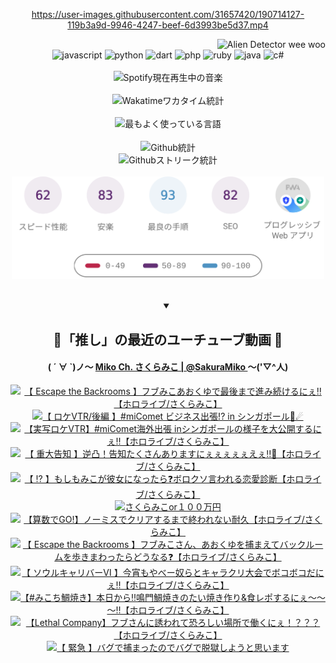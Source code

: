 <!-- START: HERO IMAGE GIF ////////// ////////// ////////// -->
<!-- <img src="@/../assets/img/gaming/ghost-of-tsushima.gif" width="100%"  alt="nellyXinwei's Hero Gif Image"/> -->
<!-- END: HERO IMAGE GIF ////////// ////////// ////////// -->

<div align="center" >  
  
<!-- START:ワンピース 第1015話「ルフィはRED ROCを使う」 -->
<https://user-images.githubusercontent.com/31657420/190714127-119b3a9d-9946-4247-beef-6d3993be5d37.mp4>
<!-- END:ワンピース 第1015話「ルフィはRED ROCを使う」 -->

<!-- START:VISITOR COUNTER -->
<div width="100%" align="right">
<img src="https://komarev.com/ghpvc/?username=nellyXinwei&label=🛸&color=grey&style=for-the-badge&labelcolor=ffffff" alt="Alien Detector wee woo"/>
</div>
<!-- END:VISITOR COUNTER -->

<!-- START: PROGRAMMING LANGUAGES -->
<!-- 色彩 Color Scheme:
#961E3A, #8A0D42, #5A0640, #4F265E, #2B355A, #3E759B, #CC4246,
#BB2649, #AD1052, #700750, #633075, #364270, #4E92C2, #FF5357
Sauce: https://www.webcreatorbox.com/inspiration/pantone-2023
-->

<img src="https://img.shields.io/badge/javascript%20-%23BB2649.svg?&style=for-the-badge&logo=javascript&logoColor=white&labelColor=961E3A" alt="javascript"/>
<img src="https://img.shields.io/badge/python%20-%23AD1052.svg?&style=for-the-badge&logo=python&logoColor=white&labelColor=8A0D42" alt="python" />
<img src="https://img.shields.io/badge/dart%20-%23700750.svg?&style=for-the-badge&logo=dart&logoColor=white&labelColor=5A0640" alt="dart"/>
<img src="https://img.shields.io/badge/php%20-%23633075.svg?&style=for-the-badge&logo=php&logoColor=white&labelColor=4F265E" alt="php"/>
<img src="https://img.shields.io/badge/ruby%20-%23364270.svg?&style=for-the-badge&logo=ruby&logoColor=white&labelColor=2B355A" alt="ruby"/>
<img src="https://img.shields.io/badge/java%20-%234E92C2.svg?&style=for-the-badge&logo=openjdk&logoColor=white&labelColor=3E759B" alt="java"/>
<img src="https://img.shields.io/badge/c%23-%23FF5357.svg?style=for-the-badge&logo=c-sharp&logoColor=white&labelColor=CC4246" alt="c#"/>  
<!-- END: PROGRAMMING LANGUAGES -->

<br>
<br>

<!-- START: MUSIC STATUS -->
  <!-- <a href="https://newojima-gsrs-20220114.vercel.app/api/now-playing?open">
    <img src="https://newojima-gsrs-20220114.vercel.app/api/now-playing" alt="Spotify現在再生中の音楽">
  </a> -->
  <img src="https://newojima-grss-20230114.vercel.app/api/spotify?border_color=transparent" alt="Spotify現在再生中の音楽" width="280px">
<!-- END: MUSIC STATUS -->

<br>
<br>

<!-- START: GITHUB STATUS -->
<!-- 色彩 Color Scheme:  #BB2649, #AD1052, #700750, #633075 -->
<img align="center" src="https://newojima-grs-20230109.vercel.app/api/wakatime?username=newojima&layout=compact&langs_count=10&locale=ja&hide_title=false&title_color=fff&hide_border=true&text_color=fff&bg_color=BB2649,BB2649,633075,633075&hide=other,css,html,bash,xml,git%20config,makefile,properties,yaml,markdown,text,json,jsx" alt="Wakatimeワカタイム統計" width="500px"/>

<br>
<br>

<!-- 色彩 Color Scheme:  #633075, #364270, #4E92C2 -->
  <img align="center" src="https://newojima-grs-20230109.vercel.app/api/top-langs?username=newojima&layout=compact&text_color=fff&icon_color=fff&hide_border=true&&locale=ja&hide_title=false&title_color=fff&include_all_commits=true&card_width=445&langs_count=11&hide=c%23,powershell,shaderlab,hlsl,makefile,jupyter%20notebook,python,html,css,shell,batchfile,less,liquid,hack,scss&bg_color=4F265E,633075,4E92C2" alt="最もよく使っている言語" width="500px"/>

<br>
<br>

<!-- 色彩 Color Scheme:  #4E92C2, #FF5357 -->
  <img align="center" src="https://newojima-grs-20230109.vercel.app/api?username=newojima&rank_icon=github&show_icons=true&&locale=ja&title_color=fff&text_color=fff&icon_color=fff&hide_border=true&hide_title=false&count_private=true&include_all_commits=true&card_width=495&disable_animations=true&bg_color=4E92C2,4E92C2,FF5357" alt="Github統計" width="500px"/>

<br>

<img align="center" src="https://streak-stats.demolab.com?user=newojima&theme=dark&hide_border=true&locale=ja&ring=BB2649&stroke=222222&background=151515&sideLabels=BB2649&currStreakLabel=ffffff&border=BB2649&fire=FF5357&currStreakNum=ffffff&sideNums=FF5357&dates=ffffff" alt="Githubストリーク統計" width="500px"/>

<br>
<br>

  <img align="center" width="500px" src="@/../assets/img/page-insights.svg" alt="Githubページの洞察"/>
  
</div>
<!-- END: GITHUB STATUS -->

<br>
<br>

<div align="center">
<details open>
  <summary>

  </summary>

  <h2 align="center">🌸「推し」の最近のユーチューブ動画 🌸</h2>
  <h4>
  ( ´ ∀ `)ノ～ 
  <a href="https://www.youtube.com/@SakuraMiko">Miko Ch. さくらみこ | @SakuraMiko
  </a>
   ～('▽^人)
  </h4>

  <!-- BEGIN YOUTUBE-CARDS -->
<a href="https://www.youtube.com/watch?v=a9VdyDl0EVY"><img src="https://ytcards.demolab.com/?id=a9VdyDl0EVY&title=%E3%80%90+Escape+the+Backrooms+%E3%80%91%E3%83%95%E3%83%96%E3%81%BF%E3%81%93%E3%81%82%E3%81%8A%E3%81%8F%E3%82%86%E3%81%A7%E6%9C%80%E5%BE%8C%E3%81%BE%E3%81%A7%E9%80%B2%E3%81%BF%E7%B6%9A%E3%81%91%E3%82%8B%E3%81%AB%E3%81%87%E2%80%BC%E3%80%90%E3%83%9B%E3%83%AD%E3%83%A9%E3%82%A4%E3%83%96%2F%E3%81%95%E3%81%8F%E3%82%89%E3%81%BF%E3%81%93%E3%80%91&lang=ja&timestamp=1709446207&background_color=%230d1117&title_color=%23ffffff&stats_color=%23dedede&max_title_lines=1&width=187&border_radius=5&duration=0" alt="【 Escape the Backrooms 】フブみこあおくゆで最後まで進み続けるにぇ‼【ホロライブ/さくらみこ】" title="【 Escape the Backrooms 】フブみこあおくゆで最後まで進み続けるにぇ‼【ホロライブ/さくらみこ】"></a>
<a href="https://www.youtube.com/watch?v=qKP88dLKFdE"><img src="https://ytcards.demolab.com/?id=qKP88dLKFdE&title=%E3%80%90+%E3%83%AD%E3%82%B1VTR%2F%E5%BE%8C%E7%B7%A8+%E3%80%91%23miComet+%E3%83%93%E3%82%B8%E3%83%8D%E3%82%B9%E5%87%BA%E5%BC%B5%21%3F+in+%E3%82%B7%E3%83%B3%E3%82%AC%E3%83%9D%E3%83%BC%E3%83%AB%F0%9F%8C%B8%E2%98%84&lang=ja&timestamp=1709463607&background_color=%230d1117&title_color=%23ffffff&stats_color=%23dedede&max_title_lines=1&width=187&border_radius=5&duration=1186" alt="【 ロケVTR/後編 】#miComet ビジネス出張!? in シンガポール🌸☄" title="【 ロケVTR/後編 】#miComet ビジネス出張!? in シンガポール🌸☄"></a>
<a href="https://www.youtube.com/watch?v=PTQBbKU4kmU"><img src="https://ytcards.demolab.com/?id=PTQBbKU4kmU&title=%E3%80%90%E5%AE%9F%E5%86%99%E3%83%AD%E3%82%B1VTR%E3%80%91%23miComet%E6%B5%B7%E5%A4%96%E5%87%BA%E5%BC%B5+in%E3%82%B7%E3%83%B3%E3%82%AC%E3%83%9D%E3%83%BC%E3%83%AB%E3%81%AE%E6%A7%98%E5%AD%90%E3%82%92%E5%A4%A7%E5%85%AC%E9%96%8B%E3%81%99%E3%82%8B%E3%81%AB%E3%81%87%E2%80%BC%EF%B8%8F%E3%80%90%E3%83%9B%E3%83%AD%E3%83%A9%E3%82%A4%E3%83%96%2F%E3%81%95%E3%81%8F%E3%82%89%E3%81%BF%E3%81%93%E3%80%91&lang=ja&timestamp=1709384699&background_color=%230d1117&title_color=%23ffffff&stats_color=%23dedede&max_title_lines=1&width=187&border_radius=5&duration=3463" alt="【実写ロケVTR】#miComet海外出張 inシンガポールの様子を大公開するにぇ‼️【ホロライブ/さくらみこ】" title="【実写ロケVTR】#miComet海外出張 inシンガポールの様子を大公開するにぇ‼️【ホロライブ/さくらみこ】"></a>
<a href="https://www.youtube.com/watch?v=VB0_iXakdXs"><img src="https://ytcards.demolab.com/?id=VB0_iXakdXs&title=%E3%80%90+%E9%87%8D%E5%A4%A7%E5%91%8A%E7%9F%A5+%E3%80%91%E9%80%86%E5%87%B8%EF%BC%81%E5%91%8A%E7%9F%A5%E3%81%9F%E3%81%8F%E3%81%95%E3%82%93%E3%81%82%E3%82%8A%E3%81%BE%E3%81%99%E3%81%AB%E3%81%87%E3%81%87%E3%81%87%E3%81%87%E3%81%87%E3%81%88%E3%81%87%E2%80%BC%F0%9F%8C%B8%E3%80%90%E3%83%9B%E3%83%AD%E3%83%A9%E3%82%A4%E3%83%96%2F%E3%81%95%E3%81%8F%E3%82%89%E3%81%BF%E3%81%93%E3%80%91&lang=ja&timestamp=1709303414&background_color=%230d1117&title_color=%23ffffff&stats_color=%23dedede&max_title_lines=1&width=187&border_radius=5&duration=8397" alt="【 重大告知 】逆凸！告知たくさんありますにぇぇぇぇぇえぇ‼🌸【ホロライブ/さくらみこ】" title="【 重大告知 】逆凸！告知たくさんありますにぇぇぇぇぇえぇ‼🌸【ホロライブ/さくらみこ】"></a>
<a href="https://www.youtube.com/watch?v=06kuCdo1nTg"><img src="https://ytcards.demolab.com/?id=06kuCdo1nTg&title=%E3%80%90+%E2%81%89+%E3%80%91%E3%82%82%E3%81%97%E3%82%82%E3%81%BF%E3%81%93%E3%81%8C%E5%BD%BC%E5%A5%B3%E3%81%AB%E3%81%AA%E3%81%A3%E3%81%9F%E3%82%89%E2%9D%93%E3%83%9C%E3%83%AD%E3%82%AF%E3%82%BD%E8%A8%80%E3%82%8F%E3%82%8C%E3%82%8B%E6%81%8B%E6%84%9B%E8%A8%BA%E6%96%AD%E3%80%90%E3%83%9B%E3%83%AD%E3%83%A9%E3%82%A4%E3%83%96%2F%E3%81%95%E3%81%8F%E3%82%89%E3%81%BF%E3%81%93%E3%80%91&lang=ja&timestamp=1709214673&background_color=%230d1117&title_color=%23ffffff&stats_color=%23dedede&max_title_lines=1&width=187&border_radius=5&duration=6135" alt="【 ⁉ 】もしもみこが彼女になったら❓ボロクソ言われる恋愛診断【ホロライブ/さくらみこ】" title="【 ⁉ 】もしもみこが彼女になったら❓ボロクソ言われる恋愛診断【ホロライブ/さくらみこ】"></a>
<a href="https://www.youtube.com/watch?v=RPl_K9Fv0ug"><img src="https://ytcards.demolab.com/?id=RPl_K9Fv0ug&title=%E3%81%95%E3%81%8F%E3%82%89%E3%81%BF%E3%81%93or%EF%BC%91%EF%BC%90%EF%BC%90%E4%B8%87%E5%86%86&lang=ja&timestamp=1709036766&background_color=%230d1117&title_color=%23ffffff&stats_color=%23dedede&max_title_lines=1&width=187&border_radius=5&duration=2155" alt="さくらみこor１００万円" title="さくらみこor１００万円"></a>
<a href="https://www.youtube.com/watch?v=phuFOjOf_RI"><img src="https://ytcards.demolab.com/?id=phuFOjOf_RI&title=%E3%80%90%E7%AE%97%E6%95%B0%E3%81%A7GO%21%E3%80%91%E3%83%8E%E3%83%BC%E3%83%9F%E3%82%B9%E3%81%A7%E3%82%AF%E3%83%AA%E3%82%A2%E3%81%99%E3%82%8B%E3%81%BE%E3%81%A7%E7%B5%82%E3%82%8F%E3%82%8C%E3%81%AA%E3%81%84%E8%80%90%E4%B9%85%E3%80%90%E3%83%9B%E3%83%AD%E3%83%A9%E3%82%A4%E3%83%96%2F%E3%81%95%E3%81%8F%E3%82%89%E3%81%BF%E3%81%93%E3%80%91&lang=ja&timestamp=1708964791&background_color=%230d1117&title_color=%23ffffff&stats_color=%23dedede&max_title_lines=1&width=187&border_radius=5&duration=15255" alt="【算数でGO!】ノーミスでクリアするまで終われない耐久【ホロライブ/さくらみこ】" title="【算数でGO!】ノーミスでクリアするまで終われない耐久【ホロライブ/さくらみこ】"></a>
<a href="https://www.youtube.com/watch?v=JHeay1eEBsw"><img src="https://ytcards.demolab.com/?id=JHeay1eEBsw&title=%E3%80%90+Escape+the+Backrooms+%E3%80%91%E3%83%95%E3%83%96%E3%81%BF%E3%81%93%E3%81%95%E3%82%93%E3%80%81%E3%81%82%E3%81%8A%E3%81%8F%E3%82%86%E3%82%92%E6%8D%95%E3%81%BE%E3%81%88%E3%81%A6%E3%83%90%E3%83%83%E3%82%AF%E3%83%AB%E3%83%BC%E3%83%A0%E3%82%92%E6%AD%A9%E3%81%8D%E3%81%BE%E3%82%8F%E3%81%A3%E3%81%9F%E3%82%89%E3%81%A9%E3%81%86%E3%81%AA%E3%82%8B%E2%9D%93%E3%80%90%E3%83%9B%E3%83%AD%E3%83%A9%E3%82%A4%E3%83%96%2F%E3%81%95%E3%81%8F%E3%82%89%E3%81%BF%E3%81%93%E3%80%91&lang=ja&timestamp=1708814124&background_color=%230d1117&title_color=%23ffffff&stats_color=%23dedede&max_title_lines=1&width=187&border_radius=5&duration=27313" alt="【 Escape the Backrooms 】フブみこさん、あおくゆを捕まえてバックルームを歩きまわったらどうなる❓【ホロライブ/さくらみこ】" title="【 Escape the Backrooms 】フブみこさん、あおくゆを捕まえてバックルームを歩きまわったらどうなる❓【ホロライブ/さくらみこ】"></a>
<a href="https://www.youtube.com/watch?v=50Pw_nVvam0"><img src="https://ytcards.demolab.com/?id=50Pw_nVvam0&title=%E3%80%90+%E3%82%BD%E3%82%A6%E3%83%AB%E3%82%AD%E3%83%A3%E3%83%AA%E3%83%90%E3%83%BC%E2%85%A5+%E3%80%91%E4%BB%8A%E5%AE%B5%E3%82%82%E3%82%84%E3%81%B9%E3%83%BC%E5%A5%B4%E3%82%89%E3%81%A8%E3%82%AD%E3%83%A3%E3%83%A9%E3%82%AF%E3%83%AA%E5%A4%A7%E4%BC%9A%E3%81%A7%E3%83%9C%E3%82%B3%E3%83%9C%E3%82%B3%E3%81%A0%E3%81%AB%E3%81%87%E2%80%BC%E3%80%90%E3%83%9B%E3%83%AD%E3%83%A9%E3%82%A4%E3%83%96%2F%E3%81%95%E3%81%8F%E3%82%89%E3%81%BF%E3%81%93%E3%80%91&lang=ja&timestamp=1708697346&background_color=%230d1117&title_color=%23ffffff&stats_color=%23dedede&max_title_lines=1&width=187&border_radius=5&duration=10105" alt="【 ソウルキャリバーⅥ 】今宵もやべー奴らとキャラクリ大会でボコボコだにぇ‼【ホロライブ/さくらみこ】" title="【 ソウルキャリバーⅥ 】今宵もやべー奴らとキャラクリ大会でボコボコだにぇ‼【ホロライブ/さくらみこ】"></a>
<a href="https://www.youtube.com/watch?v=wWbemDkvpSk"><img src="https://ytcards.demolab.com/?id=wWbemDkvpSk&title=%E3%80%90%23%E3%81%BF%E3%81%93%E3%81%A1%E9%AF%9B%E7%84%BC%E3%81%8D%E3%80%91%E6%9C%AC%E6%97%A5%E3%81%8B%E3%82%89%E2%80%BC%E9%B3%B4%E9%96%80%E9%AF%9B%E7%84%BC%E3%81%8D%E3%81%AE%E3%81%9F%E3%81%84%E7%84%BC%E3%81%8D%E4%BD%9C%E3%82%8A%26%E9%A3%9F%E3%83%AC%E3%83%9D%E3%81%99%E3%82%8B%E3%81%AB%E3%81%87%EF%BD%9E%EF%BD%9E%EF%BD%9E%E2%80%BC%E3%80%90%E3%83%9B%E3%83%AD%E3%83%A9%E3%82%A4%E3%83%96%2F%E3%81%95%E3%81%8F%E3%82%89%E3%81%BF%E3%81%93%E3%80%91&lang=ja&timestamp=1708599900&background_color=%230d1117&title_color=%23ffffff&stats_color=%23dedede&max_title_lines=1&width=187&border_radius=5&duration=3479" alt="【#みこち鯛焼き】本日から‼鳴門鯛焼きのたい焼き作り&食レポするにぇ～～～‼【ホロライブ/さくらみこ】" title="【#みこち鯛焼き】本日から‼鳴門鯛焼きのたい焼き作り&食レポするにぇ～～～‼【ホロライブ/さくらみこ】"></a>
<a href="https://www.youtube.com/watch?v=es5jTo86Cho"><img src="https://ytcards.demolab.com/?id=es5jTo86Cho&title=%E3%80%90Lethal+Company%E3%80%91%E3%83%95%E3%83%96%E3%81%95%E3%82%93%E3%81%AB%E8%AA%98%E3%82%8F%E3%82%8C%E3%81%A6%E6%81%90%E3%82%8D%E3%81%97%E3%81%84%E5%A0%B4%E6%89%80%E3%81%A7%E5%83%8D%E3%81%8F%E3%81%AB%E3%81%87%EF%BC%81%EF%BC%9F%EF%BC%9F%EF%BC%9F%E3%80%90%E3%83%9B%E3%83%AD%E3%83%A9%E3%82%A4%E3%83%96%2F%E3%81%95%E3%81%8F%E3%82%89%E3%81%BF%E3%81%93%E3%80%91&lang=ja&timestamp=1708523540&background_color=%230d1117&title_color=%23ffffff&stats_color=%23dedede&max_title_lines=1&width=187&border_radius=5&duration=6225" alt="【Lethal Company】フブさんに誘われて恐ろしい場所で働くにぇ！？？？【ホロライブ/さくらみこ】" title="【Lethal Company】フブさんに誘われて恐ろしい場所で働くにぇ！？？？【ホロライブ/さくらみこ】"></a>
<a href="https://www.youtube.com/watch?v=LCJZtNEbvSA"><img src="https://ytcards.demolab.com/?id=LCJZtNEbvSA&title=%E3%80%90+%E7%B7%8A%E6%80%A5+%E3%80%91%E3%83%90%E3%82%B0%E3%81%A7%E6%8D%95%E3%81%BE%E3%81%A3%E3%81%9F%E3%81%AE%E3%81%A7%E3%83%90%E3%82%B0%E3%81%A7%E8%84%B1%E7%8D%84%E3%81%97%E3%82%88%E3%81%86%E3%81%A8%E6%80%9D%E3%81%84%E3%81%BE%E3%81%99&lang=ja&timestamp=1708351441&background_color=%230d1117&title_color=%23ffffff&stats_color=%23dedede&max_title_lines=1&width=187&border_radius=5&duration=6881" alt="【 緊急 】バグで捕まったのでバグで脱獄しようと思います" title="【 緊急 】バグで捕まったのでバグで脱獄しようと思います"></a>
<!-- END YOUTUBE-CARDS -->

</div>
  
</details>
